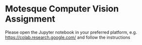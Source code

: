 # Motesque Computer Vision Assignment
Please open the Jupyter notebook in your preferred platform, e.g. https://colab.research.google.com/ and follow the instructions

